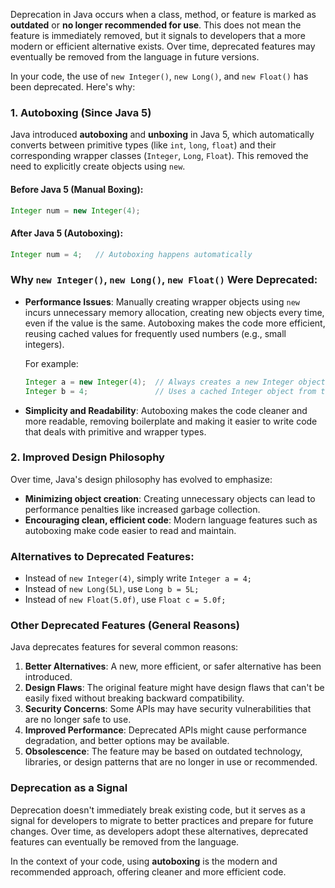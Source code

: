 Deprecation in Java occurs when a class, method, or feature is marked as **outdated** or **no longer recommended for use**. This does not mean the feature is immediately removed, but it signals to developers that a more modern or efficient alternative exists. Over time, deprecated features may eventually be removed from the language in future versions.

In your code, the use of `new Integer()`, `new Long()`, and `new Float()` has been deprecated. Here's why:

### 1. **Autoboxing (Since Java 5)**
Java introduced **autoboxing** and **unboxing** in Java 5, which automatically converts between primitive types (like `int`, `long`, `float`) and their corresponding wrapper classes (`Integer`, `Long`, `Float`). This removed the need to explicitly create objects using `new`.

#### Before Java 5 (Manual Boxing):
```java
Integer num = new Integer(4);
```

#### After Java 5 (Autoboxing):
```java
Integer num = 4;   // Autoboxing happens automatically
```

### **Why `new Integer()`, `new Long()`, `new Float()` Were Deprecated:**
- **Performance Issues**: Manually creating wrapper objects using `new` incurs unnecessary memory allocation, creating new objects every time, even if the value is the same. Autoboxing makes the code more efficient, reusing cached values for frequently used numbers (e.g., small integers).
  
  For example:
  ```java
  Integer a = new Integer(4);  // Always creates a new Integer object
  Integer b = 4;               // Uses a cached Integer object from the Integer pool
  ```

- **Simplicity and Readability**: Autoboxing makes the code cleaner and more readable, removing boilerplate and making it easier to write code that deals with primitive and wrapper types.

### 2. **Improved Design Philosophy**
Over time, Java's design philosophy has evolved to emphasize:
- **Minimizing object creation**: Creating unnecessary objects can lead to performance penalties like increased garbage collection.
- **Encouraging clean, efficient code**: Modern language features such as autoboxing make code easier to read and maintain.

### **Alternatives to Deprecated Features**:
- Instead of `new Integer(4)`, simply write `Integer a = 4;`
- Instead of `new Long(5L)`, use `Long b = 5L;`
- Instead of `new Float(5.0f)`, use `Float c = 5.0f;`

### **Other Deprecated Features (General Reasons)**

Java deprecates features for several common reasons:
1. **Better Alternatives**: A new, more efficient, or safer alternative has been introduced.
2. **Design Flaws**: The original feature might have design flaws that can't be easily fixed without breaking backward compatibility.
3. **Security Concerns**: Some APIs may have security vulnerabilities that are no longer safe to use.
4. **Improved Performance**: Deprecated APIs might cause performance degradation, and better options may be available.
5. **Obsolescence**: The feature may be based on outdated technology, libraries, or design patterns that are no longer in use or recommended.

### Deprecation as a Signal
Deprecation doesn't immediately break existing code, but it serves as a signal for developers to migrate to better practices and prepare for future changes. Over time, as developers adopt these alternatives, deprecated features can eventually be removed from the language.

In the context of your code, using **autoboxing** is the modern and recommended approach, offering cleaner and more efficient code.